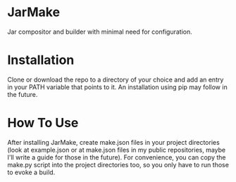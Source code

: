 # JarMake
Jar compositor and builder with minimal need for configuration.

# Installation
Clone or download the repo to a directory of your choice and add an entry in your PATH variable that points to it.
An installation using pip may follow in the future.

# How To Use
After installing JarMake, create make.json files in your project directories (look at example.json or at make.json files in my public repositories, maybe I'll write a guide for those in the future).
For convenience, you can copy the make.py script into the project directories too, so you only have to run those to evoke a build.
